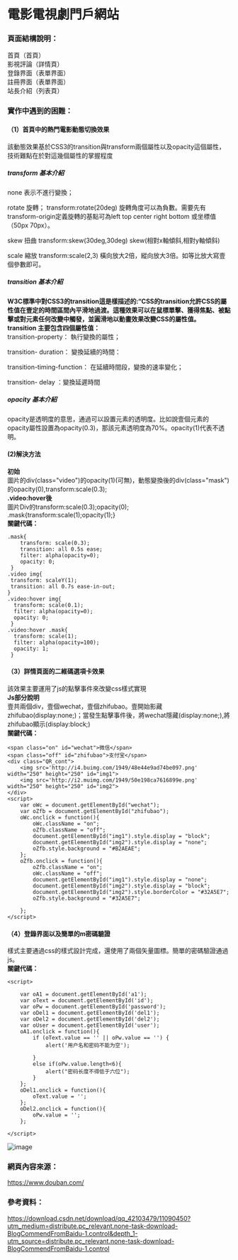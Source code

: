 # 電影電視劇門戶網站  
### 頁面結構說明：  
首頁（首頁）  
影視評論（詳情頁）  
登錄界面（表單界面）  
註冊界面（表單界面）  
站長介紹（列表頁）  
### 實作中遇到的困難：  
#### （1）首頁中的熱門電影動態切換效果  
該動態效果基於CSS3的transition與transform兩個屬性以及opacity這個屬性，技術難點在於對這幾個屬性的掌握程度  
##### transform 基本介紹 #####   
none 表示不進行變換；

rotate 旋轉； transform:rotate(20deg) 旋轉角度可以為負數。需要先有transform-origin定義旋轉的基點可為left top center right bottom 或坐標值（50px 70px）。

skew 扭曲 transform:skew(30deg,30deg) skew(相對x軸傾斜,相對y軸傾斜)

scale 縮放 transform:scale(2,3) 橫向放大2倍，縱向放大3倍。如等比放大寫壹個參數即可。  
##### transition 基本介紹 #####  
**W3C標準中對CSS3的transition這是樣描述的:“CSS的transition允許CSS的屬性值在壹定的時間區間內平滑地過渡。這種效果可以在鼠標單擊、獲得焦點、被點擊或對元素任何改變中觸發，並圓滑地以動畫效果改變CSS的屬性值。  
transition 主要包含四個屬性值：**  
transition-property： 執行變換的屬性；

transition- duration： 變換延續的時間：

transition-timing-function： 在延續時間段，變換的速率變化；

transition- delay ：變換延遲時間  
##### opacity 基本介紹 #####  
opacity是透明度的意思，通過可以設置元素的透明度。比如說壹個元素的opacity屬性設置為opacity(0.3)，那該元素透明度為70%。opacity(1)代表不透明。  
#### (2)解決方法 ####  
**初始**  
圖片的div(class="video")的opacity(1)(可無)，動態變換後的div(class="mask")的opacity(0),transform:scale(0.3);  
**.video:hover後**  
圖片Div的transform:scale(0.3);opacity(0);  
.mask{transform:scale(1);opacity(1);}  
**關鍵代碼：**  
```
.mask{
	transform: scale(0.3);
	transition: all 0.5s ease;
	filter: alpha(opacity=0);
 	opacity: 0;
 }
.video img{
 transform: scaleY(1);
 transition: all 0.7s ease-in-out;
}
.video:hover img{
  transform: scale(0.1);
  filter: alpha(opacity=0);
  opacity: 0;
 }
.video:hover .mask{
  transform: scale(1);
  filter: alpha(opacity=100);
  opacity: 1;
 }
 ```   
 #### （3）詳情頁面的二維碼選項卡效果 ####  
 該效果主要運用了js的點擊事件來改變css樣式實現  
 **Js部分說明**  
 壹共兩個div，壹個wechat，壹個zhifubao。壹開始影藏zhifubao(display:none;)；當發生點擊事件後，將wechat隱藏(display:none;),將zhifubao顯示(display:block;)  
 **關鍵代碼：**  
```
<span class="on" id="wechat">微信</span>
<span class="off" id="zhifubao">支付宝</span>
<div class="QR_cont">
	<img src='http://i4.buimg.com/1949/48e44e9ad74be097.png' width="250" height="250" id="img1">
	<img src='http://i2.muimg.com/1949/50e198ca7616899e.png' width="250" height="250" id="img2">
</div>
<script>
	var oWc = document.getElementById("wechat");
	var oZfb = document.getElementById("zhifubao");
	oWc.onclick = function(){
		oWc.className = "on";
		oZfb.className = "off";		
		document.getElementById("img1").style.display = "block";
		document.getElementById("img2").style.display = "none";	
		oZfb.style.background = "#B2AEAE";
	};
	oZfb.onclick = function(){
		oZfb.className = "on";
		oWc.className = "off";
		document.getElementById("img1").style.display = "none";
		document.getElementById("img2").style.display = "block";
		document.getElementById("img2").style.borderColor = "#32A5E7";
		oZfb.style.background = "#32A5E7";

	};
</script>
```  
#### （4）登錄界面以及簡單的m密碼驗證 ####  
樣式主要通過css的樣式設計完成，還使用了兩個矢量圖標。簡單的密碼驗證通過js。  
**關鍵代碼：**  
```
<script>

	var oA1 = document.getElementById('a1');
	var oText = document.getElementById('id');
	var oPw = document.getElementById('password');
	var oDel1 = document.getElementById('del1');
	var oDel2 = document.getElementById('del2');
	var oUser = document.getElementById('user');
	oA1.onclick = function(){
		if (oText.value == '' || oPw.value == '') {
			alert('用户名和密码不能为空');
			
		}
		else if(oPw.value.length<6){
			alert("密码长度不得低于六位");
		}
	};
	oDel1.onclick = function(){
		oText.value = '';
	};
	oDel2.onclick = function(){
		oPw.value = '';
	};

</script>
```
![image](https://github.com/kaobeia/WS/blob/main/WS%E6%9C%9F%E6%9C%AB/demo.gif)
### 網頁內容來源： ####  
https://www.douban.com/  
### 參考資料： ###  
https://download.csdn.net/download/qq_42103479/11090450?utm_medium=distribute.pc_relevant.none-task-download-BlogCommendFromBaidu-1.control&depth_1-utm_source=distribute.pc_relevant.none-task-download-BlogCommendFromBaidu-1.control
 
